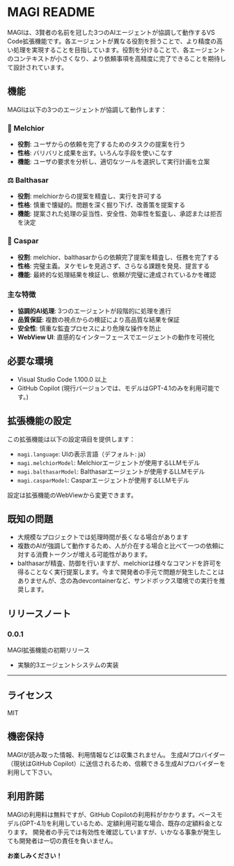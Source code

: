 # MAGI README

MAGIは、3賢者の名前を冠した3つのAIエージェントが協調して動作するVS Code拡張機能です。各エージェントが異なる役割を担うことで、より精度の高い処理を実現することを目指しています。役割を分けることで、各エージェントのコンテキストが小さくなり、より依頼事項を高精度に完了できることを期待して設計されています。

## 機能

MAGIは以下の3つのエージェントが協調して動作します：

### 🔮 Melchior
- **役割**: ユーザからの依頼を完了するためのタスクの提案を行う
- **性格**: バリバリと成果を出す。いろんな手段を使いこなす
- **機能**: ユーザの要求を分析し、適切なツールを選択して実行計画を立案

### ⚖️ Balthasar
- **役割**: melchiorからの提案を精査し、実行を許可する
- **性格**: 慎重で懐疑的。問題を深く掘り下げ、改善策を提案する
- **機能**: 提案された処理の妥当性、安全性、効率性を監査し、承認または拒否を決定

### 🎯 Caspar
- **役割**: melchior、balthasarからの依頼完了提案を精査し、任務を完了する
- **性格**: 完璧主義。ヌケモレを見逃さず、さらなる課題を発見、提言する
- **機能**: 最終的な処理結果を検証し、依頼が完璧に達成されているかを確認

### 主な特徴
- **協調的AI処理**: 3つのエージェントが段階的に処理を進行
- **品質保証**: 複数の視点からの検証により高品質な結果を保証
- **安全性**: 慎重な監査プロセスにより危険な操作を防止
- **WebView UI**: 直感的なインターフェースでエージェントの動作を可視化

## 必要な環境

- Visual Studio Code 1.100.0 以上
- GitHub Copilot (現行バージョンでは、モデルはGPT-4.1のみを利用可能です。)

## 拡張機能の設定

この拡張機能は以下の設定項目を提供します：

* `magi.language`: UIの表示言語（デフォルト: ja）
* `magi.melchiorModel`: Melchiorエージェントが使用するLLMモデル
* `magi.balthasarModel`: Balthasarエージェントが使用するLLMモデル
* `magi.casparModel`: Casparエージェントが使用するLLMモデル

設定は拡張機能のWebViewから変更できます。

## 既知の問題

- 大規模なプロジェクトでは処理時間が長くなる場合があります
- 複数のAIが強調して動作するため、人が介在する場合と比べて一つの依頼に対する消費トークンが増える可能性があります。
- balthasarが精査、防御を行いますが、melchiorは様々なコマンドを許可を得ることなく実行提案します。今まで開発者の手元で問題が発生したことはありませんが、念の為devcontainerなど、サンドボックス環境での実行を推奨します。

## リリースノート

### 0.0.1

MAGI拡張機能の初期リリース

- 実験的3エージェントシステムの実装

---

## ライセンス
MIT

## 機密保持
MAGIが読み取った情報、利用情報などは収集されません。
生成AIプロバイダー（現状はGitHub Copilot）に送信されるため、信頼できる生成AIプロバイダーを利用して下さい。

## 利用許諾
MAGIの利用料は無料ですが、GitHub Copilotの利用料がかかります。ベースモデル(GPT-4.1)を利用しているため、定額利用可能な場合、既存の定額料金となります。
開発者の手元では有効性を確認していますが、いかなる事象が発生しても開発者は一切の責任を負いません。

**お楽しみください！**